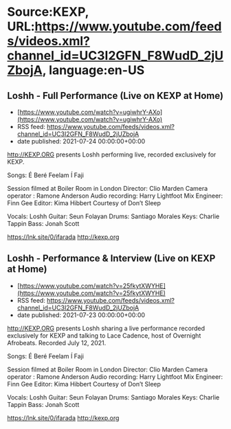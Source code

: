 # Source:KEXP, URL:https://www.youtube.com/feeds/videos.xml?channel_id=UC3I2GFN_F8WudD_2jUZbojA, language:en-US

## Loshh - Full Performance (Live on KEXP at Home)
 - [https://www.youtube.com/watch?v=ugiwhrY-AXo](https://www.youtube.com/watch?v=ugiwhrY-AXo)
 - RSS feed: https://www.youtube.com/feeds/videos.xml?channel_id=UC3I2GFN_F8WudD_2jUZbojA
 - date published: 2021-07-24 00:00:00+00:00

http://KEXP.ORG presents Loshh performing live, recorded exclusively for KEXP.

Songs:
É Beré
Feelam
Í
Faji

Session filmed at Boiler Room in London
Director: Clio Marden 
Camera operator : Ramone Anderson
Audio recording: Harry Lightfoot
Mix Engineer: Finn Gee
Editor: Kima Hibbert 
Courtesy of Don’t Sleep 

Vocals: Loshh 
Guitar: Seun Folayan
Drums: Santiago Morales 
Keys: Charlie Tappin 
Bass: Jonah Scott 

https://lnk.site/0/ifarada
http://kexp.org

## Loshh - Performance & Interview (Live on KEXP at Home)
 - [https://www.youtube.com/watch?v=25fkytXWYHE](https://www.youtube.com/watch?v=25fkytXWYHE)
 - RSS feed: https://www.youtube.com/feeds/videos.xml?channel_id=UC3I2GFN_F8WudD_2jUZbojA
 - date published: 2021-07-23 00:00:00+00:00

http://KEXP.ORG presents Loshh sharing a live performance recorded exclusively for KEXP and talking to Lace Cadence, host of Overnight Afrobeats. Recorded July 12, 2021.

Songs:
É Beré
Feelam
Í
Faji

Session filmed at Boiler Room in London
Director: Clio Marden 
Camera operator : Ramone Anderson
Audio recording: Harry Lightfoot
Mix Engineer: Finn Gee
Editor: Kima Hibbert 
Courtesy of Don’t Sleep 

Vocals: Loshh 
Guitar: Seun Folayan
Drums: Santiago Morales 
Keys: Charlie Tappin 
Bass: Jonah Scott 

https://lnk.site/0/ifarada
http://kexp.org

